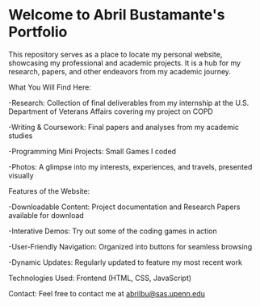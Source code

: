 # Welcome to Abril Bustamante's Portfolio
This repository serves as a place to locate my personal website, showcasing my professional and academic projects. It is a hub for my research, papers, and other endeavors from my academic journey. 

What You Will Find Here: 

-Research:
Collection of final deliverables from my internship at the U.S. Department of Veterans Affairs covering my project on COPD

-Writing & Coursework: 
Final papers and analyses from my academic studies

-Programming Mini Projects: 
Small Games I coded 

-Photos: 
A glimpse into my interests, experiences, and travels, presented visually



Features of the Website:



-Downloadable Content: 
Project documentation and Research Papers available for download

-Interative Demos: Try out some of the coding games in action

-User-Friendly Navigation: Organized into buttons for seamless browsing

-Dynamic Updates: Regularly updated to feature my most recent work

Technologies Used:
Frontend (HTML, CSS, JavaScript)

Contact:
Feel free to contact me at abrilbu@sas.upenn.edu

